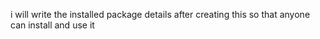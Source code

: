 i will write the installed package details after creating this so that anyone can install and use it 
